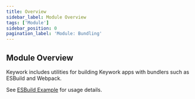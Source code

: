 ```yaml
---
title: Overview
sidebar_label: Module Overview
tags: ['Module']
sidebar_position: 0
pagination_label: 'Module: Bundling'
---
```


## Module Overview

Keywork includes utilities for building Keywork apps with bundlers such as ESBuild and Webpack.

See [ESBuild Example](https://github.com/nirrius/keywork-starter-kit) for usage details.
